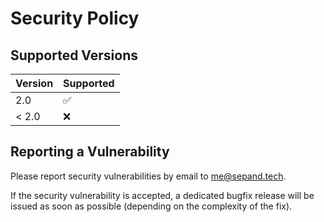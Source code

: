 # Security Policy

## Supported Versions

| Version       | Supported          |
| ------------- | ------------------ |
| 2.0           | :white_check_mark: |
| < 2.0         | :x:                |

## Reporting a Vulnerability

Please report security vulnerabilities by email to [me@sepand.tech](mailto:me@sepand.tech "me@sepand.tech").

If the security vulnerability is accepted, a dedicated bugfix release will be issued as soon as possible (depending on the complexity of the fix).